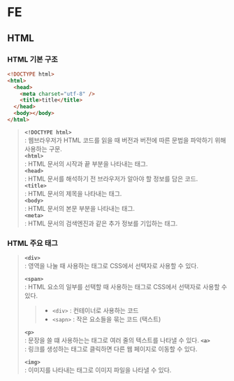 # FE

## HTML

### HTML 기본 구조

```html
<!DOCTYPE html>
<html>
  <head>
    <meta charset="utf-8" />
    <title>title</title>
  </head>
  <body></body>
</html>
```

> **`<!DOCTYPE html>`**  
> : 웹브라우저가 HTML 코드를 읽을 때 버전과 버전에 따른 문법을 파악하기 위해 사용하는 구문.  
> **`<html>`</html>**  
> : HTML 문서의 시작과 끝 부분을 나타내는 태그.  
> **`<head>`</head>**  
> : HTML 문서를 해석하기 전 브라우저가 알아야 할 정보를 담은 코드.  
> **`<title>`</title>**  
> : HTML 문서의 제목을 나타내는 태그.  
> **`<body>`</body>**  
> : HTML 문서의 본문 부분을 나타내는 태그.  
> **`<meta>`**  
> : HTML 문서의 검색엔진과 같은 추가 정보를 기입하는 태그.

### HTML 주요 태그

> **`<div>`**  
> : 영역을 나눌 때 사용하는 태그로 CSS에서 선택자로 사용할 수 있다.
>
> **`<span>`**  
> : HTML 요소의 일부를 선택할 때 사용하는 태그로 CSS에서 선택자로 사용할 수 있다.
>
> > - `<div>` : 컨테이너로 사용하는 코드
> > - `<sapn>` : 작은 요소들을 묶는 코드 (택스트)
>
> **`<p>`**  
> : 문장을 쓸 떄 사용하는는 태그로 여러 줄의 텍스트를 나타낼 수 있다.
> **`<a>`**  
> : 링크를 생성하는 태그로 클릭하면 다른 웹 페이지로 이동할 수 있다.
>
> **`<img>`**  
> : 이미지를 나타내는 태그로 이미지 파일을 나타낼 수 있다.
